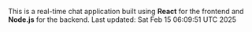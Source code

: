This is a real-time chat application built using **React** for the frontend and **Node.js** for the backend.
Last updated: Sat Feb 15 06:09:51 UTC 2025
